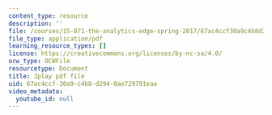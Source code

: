 ```yaml
---
content_type: resource
description: ''
file: /courses/15-071-the-analytics-edge-spring-2017/67ac4ccf30a9c4b8d2948ae729791eaa_9aKidJvppF0.pdf
file_type: application/pdf
learning_resource_types: []
license: https://creativecommons.org/licenses/by-nc-sa/4.0/
ocw_type: OCWFile
resourcetype: Document
title: 3play pdf file
uid: 67ac4ccf-30a9-c4b8-d294-8ae729791eaa
video_metadata:
  youtube_id: null
---
```

